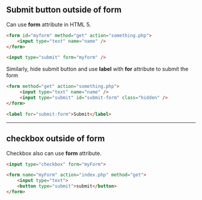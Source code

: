 

## Submit button outside of form
Can use **form** attribute in HTML 5.
```html
<form id="myform" method="get" action="something.php">
    <input type="text" name="name" />
</form>

<input type="submit" form="myform" />
```

Similarly, hide submit button and use **label** with **for** attribute to submit the form 
```html
<form method="get" action="something.php">
     <input type="text" name="name" />
     <input type="submit" id="submit-form" class="hidden" />
</form>

<label for="submit-form">Submit</label>
```

----

## checkbox outside of form
Checkbox also can use **form** attribute.
```html
<input type="checkbox" form="myForm">

<form name="myForm" action="index.php" method="get">
    <input type="text">
    <button type="submit">submit</button>
</form>
```
